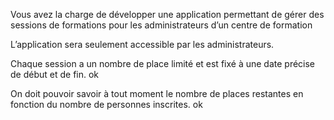 Vous avez la charge de développer une application permettant de gérer des sessions
de formations pour les administrateurs d’un centre de formation

L’application sera seulement accessible par les administrateurs.

Chaque session a un nombre de place limité et est fixé à une date précise de début et de fin. ok 

On doit pouvoir savoir à tout moment le nombre de places restantes en fonction du nombre de
personnes inscrites. ok 

